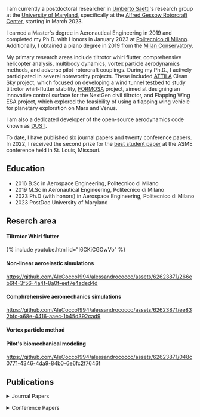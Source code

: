 I am currently a postdoctoral researcher in [Umberto Saetti](https://umbertosaetti.com/)'s research group at the [University of Maryland](https://umd.edu/), specifically at the [Alfred Gessow Rotorcraft Center](http://www.agrc.umd.edu/), starting in March 2023. 

I earned a Master's degree in Aeronautical Engineering in 2019 and completed my Ph.D. with Honors in January 2023 at [Politecnico di Milano](https://www.polimi.it/). Additionally, I obtained a piano degree in 2019 from the [Milan Conservatory](https://www.consmilano.it/).

My primary research areas include tiltrotor whirl flutter, comprehensive helicopter analysis, multibody dynamics, vortex particle aerodynamics methods, and adverse pilot-rotorcraft couplings.
During my Ph.D., I actively participated in several noteworthy projects. 
These included [ATTILA](https://www.attila-project.eu/) Clean Sky project, which focused on developing a wind tunnel testbed to study tiltrotor whirl-flutter stability, [FORMOSA](https://www.formosa-project.eu/) project, aimed at designing an innovative control surface for the NextGen civil tiltrotor, and Flapping Wing ESA project, which explored the feasibility of using a flapping wing vehicle for planetary exploration on Mars and Venus.

I am also a dedicated developer of the open-source aerodynamics code known as [DUST](https://public.gitlab.polimi.it/DAER/dust). 

To date, I have published six journal papers and twenty conference papers. In 2022, I received the second prize for the [best student paper](https://www.aero.polimi.it/it/magazine/asme-idetc-msndc-alessandro-cocco-awarded-second-best-student-paper) at the ASME conference held in St. Louis, Missouri.

## Education 
- 2016 B.Sc in Aerospace Engineering, Politecnico di Milano
- 2019 M.Sc in Aeronautical Engineering, Politecnico di Milano
- 2023 Ph.D (with honors) in Aerospace Engineering, Politecnico di Milano 
- 2023 PostDoc University of Maryland

## Reserch area 
#### Tiltrotor Whirl flutter

{% include youtube.html id="I6CKiCGOwVo" %}  
#### Non-linear aeroelastic simulations

https://github.com/AleCocco1994/alessandrococco/assets/62623871/266eb6f4-3f56-4a4f-8a0f-eef7e4aded4d


#### Comphrehensive aeromechanics simulations


https://github.com/AleCocco1994/alessandrococco/assets/62623871/ee832bfc-a68e-4416-aaec-1b45d392cad9


#### Vortex particle method 


#### Pilot's biomechanical modeling 


https://github.com/AleCocco1994/alessandrococco/assets/62623871/048c0771-4346-4da9-84b0-6e6fc2f7646f


## Publications 
<p>
<details>

  <summary markdown="span">Journal Papers</summary>

* A. Savino, A. Cocco, A. Zanotti, M. Tugnoli, P. Masarati, and V. Muscarello. <i>Coupling Mid-Fidelity Aerodynamics and Multibody Dynamics for the Aeroelastic Analysis of Rotary-Wing Vehicles</i>. Energies, 14(21), 6979. <a href="https://www.mdpi.com/1996-1073/14/21/6979"><b>[PDF]</b></a><br><br>

</details>
</p>
<p>
<details>

  <summary markdown="span">Conference Papers</summary>

* A. Cocco, A. Savino, D. Montagnani, M. Tugnoli, F. Guerroni, M. Palazzi, A. Zanoni, A. Zanotti, V. Muscarello. <i>Simulation of tiltrotor maneuvers by a coupled multibody-mid fidelity aerodynamic solver<i/>. In: 46th European Rotorcraft Forum, 2020. <a href="https://re.public.polimi.it/retrieve/handle/11311/1146478/540222/COCCA02-20.pdf"><b>[PDF]</b></a><br><br>

* A Cocco, A Savino, A Zanotti, A Zanoni, P Masarati, and V Muscarello. <i>Coupled multibody-mid fidelity aerodynamic solver for tiltrotor aeroelastic simulation</i>. In 9th International Conference on Computational Methods for Coupled Problems in Science and Engineering, COUPLED PROBLEMS 2021, pages 1–12. CIMNE, 2021. <a href="https://re.public.polimi.it/retrieve/handle/11311/1177598/632671/COCCA01-21.pdf"><b>[PDF]</b></a><br><br>

* A. Savino, A. Cocco, A. Zanoni, A. Zanotti, and V. Muscarello. <i>A Coupled Multibody-Mid Fidelity Aerodynamic Tool for the Simulation of Tiltrotor Manoeuvres</i>. In 47th European Rotorcraft Forum, Glasgow, UK, September 2021. <a href="https://re.public.polimi.it/retrieve/handle/11311/1183864/653034/SAVIA01-21.pdf"><b>[PDF]</b></a><br><br>

* A. Savino, A. Cocco, A. Zanoni, A. De Gaspari, A. Zanotti, J. Cardoso, D. Carvalhais and V. Muscarello. <i>Design and Optimization of Innovative Tiltrotor Wing Control Surfaces Through Coupled Multibody-Mid-Fidelity Aerodynamics Simulations</i>. In the Vertical Flight Society’s 78th Annual Forum Technology Display, Ft. Worth, Texas, USA, May 2022. 

* A. Cocco, A. Savino, A. Colli, P. Masarati, A. Zanotti. <i>A non-linear unsteady vortex lattice method for aeroelastic rotor loads
evaluation</i>. In 48th European Rotorcraft Forum, Winterthur, CH, September 2022. 

* A. Savino, A. Cocco, A. Zanotti, V. Muscarello. <i>Numerical investigation of wing-propeller aerodynamic interaction through a vortex particle-based aerodynamic solver</i>. In 48th European Rotorcraft Forum, Winterthur, CH, September 2022. 

</details>
</p>





